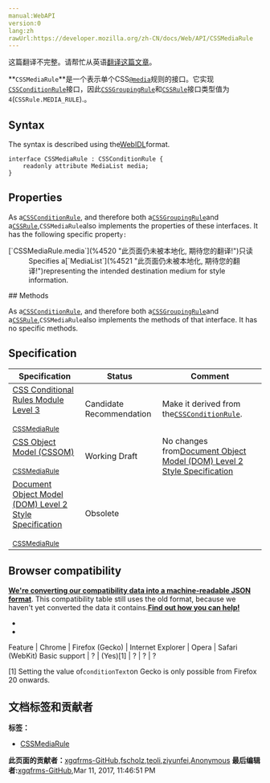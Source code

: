 ```yaml
---
manual:WebAPI
version:0
lang:zh
rawUrl:https://developer.mozilla.org/zh-CN/docs/Web/API/CSSMediaRule
---
```




这篇翻译不完整。请帮忙从英语[翻译这篇文章](%4518 "")。






**`CSSMediaRule`**是一个表示单个CSS[`@media`](%4519 "@media CSS @规则 可用于根据一个或多个基于设备类型、具体特点和环境的媒体查询来应用样式。")规则的接口。它实现[`CSSConditionRule`](%2583 "此页面仍未被本地化, 期待您的翻译!")接口，因此[`CSSGroupingRule`](%2585 "此页面仍未被本地化, 期待您的翻译!")和[`CSSRule`](%2594 "An object implementing the CSSRule DOM interface represents a single CSS at-rule. References to a CSSRule-implementing object may be obtained by looking at a CSS style sheet's cssRules list.")接口类型值为`4`(`CSSRule.MEDIA_RULE`).。


## Syntax<a name="Syntax"></a>


The syntax is described using the[WebIDL](%4432 "http://dev.w3.org/2006/webapi/WebIDL/")format.


```
interface CSSMediaRule : CSSConditionRule {
    readonly attribute MediaList media;
}
```

## Properties<a name="Properties"></a>


As a[`CSSConditionRule`](%2583 "此页面仍未被本地化, 期待您的翻译!"), and therefore both a[`CSSGroupingRule`](%2585 "此页面仍未被本地化, 期待您的翻译!")and a[`CSSRule`](%2594 "An object implementing the CSSRule DOM interface represents a single CSS at-rule. References to a CSSRule-implementing object may be obtained by looking at a CSS style sheet's cssRules list."),`CSSMediaRule`also implements the properties of these interfaces. It has the following specific propert`y:`

<dl><dt>[`CSSMediaRule.media`](%4520 "此页面仍未被本地化, 期待您的翻译!")只读</dt><dd>Specifies a[`MediaList`](%4521 "此页面仍未被本地化, 期待您的翻译!")representing the intended destination medium for style information.</dd></dl>
## Methods<a name="Methods"></a>


As a[`CSSConditionRule`](%2583 "此页面仍未被本地化, 期待您的翻译!"), and therefore both a[`CSSGroupingRule`](%2585 "此页面仍未被本地化, 期待您的翻译!")and a[`CSSRule`](%2594 "An object implementing the CSSRule DOM interface represents a single CSS at-rule. References to a CSSRule-implementing object may be obtained by looking at a CSS style sheet's cssRules list."),`CSSMediaRule`also implements the methods of that interface. It has no specific methods.


## Specification<a name="Specification"></a>
Specification | Status | Comment 
 ---  |  ---  |  ---  | 
[CSS Conditional Rules Module Level 3<br></br><small>CSSMediaRule</small>](%4522 "") | Candidate Recommendation | Make it derived from the[`CSSConditionRule`](%2583 "此页面仍未被本地化, 期待您的翻译!"). 
[CSS Object Model (CSSOM)<br></br><small>CSSMediaRule</small>](%4523 "") | Working Draft | No changes from[Document Object Model (DOM) Level 2 Style Specification](%4524 "Document Object Model (DOM) Level 2 Style Specification") 
[Document Object Model (DOM) Level 2 Style Specification<br></br><small>CSSMediaRule</small>](%4525 "") | Obsolete |  


## Browser compatibility<a name="Browser_compatibility"></a>


**[We&#39;re converting our compatibility data into a machine-readable JSON format](%3344 "")**. This compatibility table still uses the old format, because we haven&#39;t yet converted the data it contains.**[Find out how you can help!](%3392 "")**


* 
* 
Feature | Chrome | Firefox (Gecko) | Internet Explorer | Opera | Safari (WebKit) 
Basic support | ? | (Yes)[1] | ? | ? | ? 





[1] Setting the value of`conditionText`on Gecko is only possible from Firefox 20 onwards.




## 文档标签和贡献者
**标签：**
* [CSSMediaRule](%4526 "")

**此页面的贡献者：**[xgqfrms-GitHub](%57 ""),[fscholz](%60 ""),[teoli](%160 ""),[ziyunfei](%61 ""),[Anonymous](%4527 "")
**最后编辑者:**[xgqfrms-GitHub](%57 ""),<time>Mar 11, 2017, 11:46:51 PM</time>



